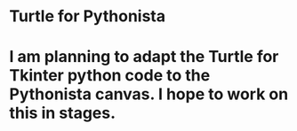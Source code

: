 # Turtle for Pythonista
#
# I am planning to adapt the Turtle for Tkinter python code to the Pythonista canvas. I hope to work on this in stages.

